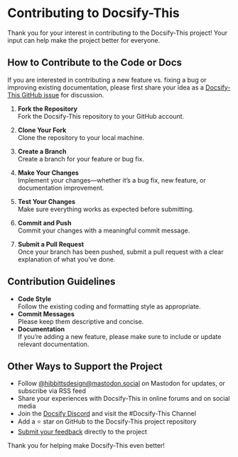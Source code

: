 # Contributing to Docsify-This

Thank you for your interest in contributing to the Docsify-This project! Your input can help make the project better for everyone.

## How to Contribute to the Code or Docs

If you are interested in contributing a new feature vs. fixing a bug or improving existing documentation, please first share your idea as a [Docsify-This GitHub issue](https://github.com/hibbitts-design/docsify-this/issues) for discussion.

1. **Fork the Repository**  
   Fork the Docsify-This repository to your GitHub account.

2. **Clone Your Fork**  
   Clone the repository to your local machine.

3. **Create a Branch**  
   Create a branch for your feature or bug fix.

4. **Make Your Changes**  
   Implement your changes—whether it’s a bug fix, new feature, or documentation improvement.

5. **Test Your Changes**  
   Make sure everything works as expected before submitting.

6. **Commit and Push**  
   Commit your changes with a meaningful commit message.

7. **Submit a Pull Request**  
   Once your branch has been pushed, submit a pull request with a clear explanation of what you’ve done.

## Contribution Guidelines

- **Code Style**  
   Follow the existing coding and formatting style as appropriate.
- **Commit Messages**  
   Please keep them descriptive and concise.
- **Documentation**  
   If you’re adding a new feature, please make sure to include or update relevant documentation.

## Other Ways to Support the Project

- Follow [@hibbittsdesign@mastodon.social](https://mastodon.social/@hibbittsdesign) on Mastodon for updates, or subscribe via RSS feed
- Share your experiences with Docsify-This in online forums and on social media
- Join the [Docsify Discord](https://discord.gg/docsify) and visit the #Docsify-This Channel
- Add a ⭐️ star on GitHub to the Docsify-This project repository
- [Submit your feedback](https://forms.gle/ViYu2ZdPmj6PeQ439) directly to the project

Thank you for helping make Docsify-This even better!
